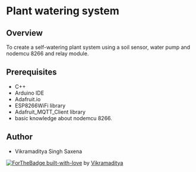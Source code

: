 # Plant watering system


## Overview
To create a self-watering plant system using a soil sensor, water pump and nodemcu 8266 and relay module.

## Prerequisites
* C++
* Arduino IDE
* Adafruit.io
* ESP8266WiFi library
* Adafruit_MQTT_Client library
* basic knowledge about nodemcu 8266.

## Author
* Vikramaditya Singh Saxena

[![ForTheBadge built-with-love](http://ForTheBadge.com/images/badges/built-with-love.svg)](https://GitHub.com/Naereen/) by [Vikramaditya](https://www.linkedin.com/in/vikramadityasinghs/)


